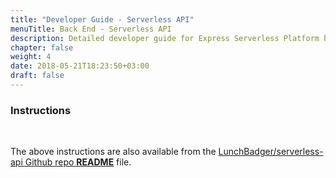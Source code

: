 ```yaml
---
title: "Developer Guide - Serverless API"
menuTitle: Back End - Serverless API
description: Detailed developer guide for Express Serverless Platform back end.
chapter: false
weight: 4
date: 2018-05-21T18:23:50+03:00
draft: false
---
```


### Instructions

<script src="http://gist-it.appspot.com/http://github.com/LunchBadger/serverless-api/blob/master/README.md"></script>

&nbsp;

The above instructions are also available from the <a href="https://github.com/LunchBadger/serverless-api/blob/master/README.md" target="_blank">LunchBadger/serverless-api Github repo <strong>README</strong></a> file.





